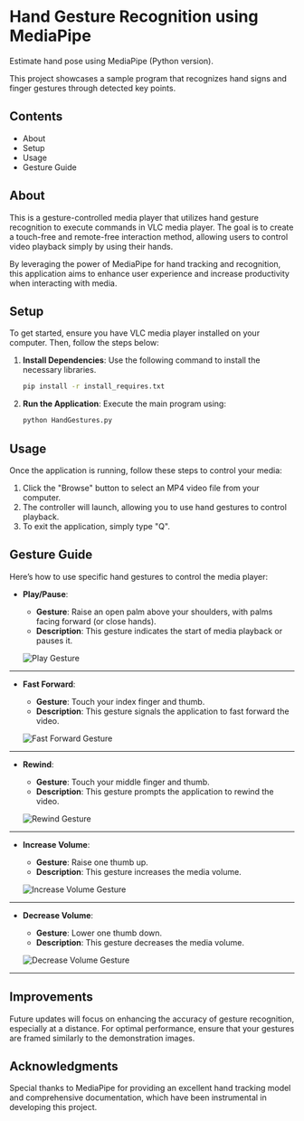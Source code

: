 # Hand Gesture Recognition using MediaPipe

Estimate hand pose using MediaPipe (Python version).

This project showcases a sample program that recognizes hand signs and finger gestures through detected key points.

## Contents
- About
- Setup
- Usage
- Gesture Guide

## About

This is a gesture-controlled media player that utilizes hand gesture recognition to execute commands in VLC media player. The goal is to create a touch-free and remote-free interaction method, allowing users to control video playback simply by using their hands.

By leveraging the power of MediaPipe for hand tracking and recognition, this application aims to enhance user experience and increase productivity when interacting with media.

## Setup

To get started, ensure you have VLC media player installed on your computer. Then, follow the steps below:

1. **Install Dependencies**: Use the following command to install the necessary libraries.

    ```bash
    pip install -r install_requires.txt
    ```

2. **Run the Application**: Execute the main program using:

    ```bash
    python HandGestures.py
    ```

## Usage

Once the application is running, follow these steps to control your media:

1. Click the "Browse" button to select an MP4 video file from your computer.
2. The controller will launch, allowing you to use hand gestures to control playback.
3. To exit the application, simply type "Q".

## Gesture Guide

Here’s how to use specific hand gestures to control the media player:

- **Play/Pause**: 
  - **Gesture**: Raise an open palm above your shoulders, with palms facing forward (or close hands).
  - **Description**: This gesture indicates the start of media playback or pauses it.
  
  ![Play Gesture](https://github.com/user-attachments/assets/76354507-6ac4-41c5-97fa-40bf8958a0e1)

---

- **Fast Forward**: 
  - **Gesture**: Touch your index finger and thumb.
  - **Description**: This gesture signals the application to fast forward the video.
  
  ![Fast Forward Gesture](link_to_fast_forward_gesture_image)

---

- **Rewind**: 
  - **Gesture**: Touch your middle finger and thumb.
  - **Description**: This gesture prompts the application to rewind the video.
  
  ![Rewind Gesture](link_to_rewind_gesture_image)

---

- **Increase Volume**: 
  - **Gesture**: Raise one thumb up.
  - **Description**: This gesture increases the media volume.
  
  ![Increase Volume Gesture](link_to_increase_volume_gesture_image)

---

- **Decrease Volume**: 
  - **Gesture**: Lower one thumb down.
  - **Description**: This gesture decreases the media volume.
  
  ![Decrease Volume Gesture](link_to_decrease_volume_gesture_image)

---

## Improvements

Future updates will focus on enhancing the accuracy of gesture recognition, especially at a distance. For optimal performance, ensure that your gestures are framed similarly to the demonstration images.

## Acknowledgments

Special thanks to MediaPipe for providing an excellent hand tracking model and comprehensive documentation, which have been instrumental in developing this project.

